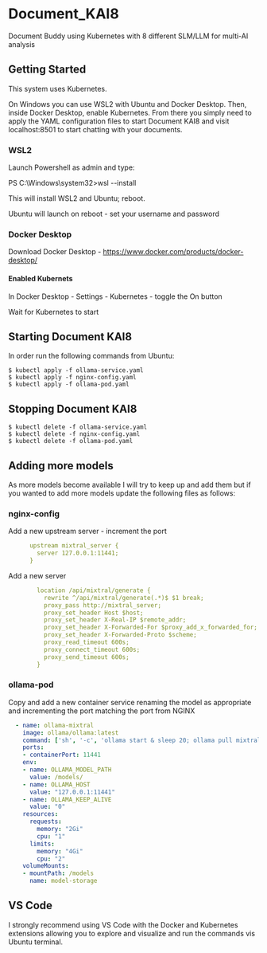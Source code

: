 # Document_KAI8
Document Buddy using Kubernetes with 8 different SLM/LLM for multi-AI analysis 

## Getting Started

This system uses Kubernetes.

On Windows you can use WSL2 with Ubuntu and Docker Desktop. Then, inside Docker Desktop, enable Kubernetes. From there you simply need to apply the YAML configuration files to start Document KAI8 and visit localhost:8501 to start chatting with your documents. 

### WSL2 
Launch Powershell as admin and type: 

PS C:\Windows\system32>wsl --install

This will install WSL2 and Ubuntu; reboot. 

Ubuntu will launch on reboot - set your username and password

### Docker Desktop 
Download Docker Desktop - https://www.docker.com/products/docker-desktop/

#### Enabled Kubernets
In Docker Desktop - Settings - Kubernetes - toggle the On button

Wait for Kubernetes to start

## Starting Document KAI8
In order run the following commands from Ubuntu: 

```console
$ kubectl apply -f ollama-service.yaml
$ kubectl apply -f nginx-config.yaml
$ kubectl apply -f ollama-pod.yaml
```

## Stopping Document KAI8 
```console
$ kubectl delete -f ollama-service.yaml
$ kubectl delete -f nginx-config.yaml
$ kubectl delete -f ollama-pod.yaml
```

## Adding more models 
As more models become available I will try to keep up and add them but if you wanted to add more models update the following files as follows: 

### nginx-config
Add a new upstream server - increment the port 

```yaml
      upstream mixtral_server {
        server 127.0.0.1:11441;
      }
```

Add a new server 

```yaml
        location /api/mixtral/generate {
          rewrite ^/api/mixtral/generate(.*)$ $1 break;
          proxy_pass http://mixtral_server;
          proxy_set_header Host $host;
          proxy_set_header X-Real-IP $remote_addr;
          proxy_set_header X-Forwarded-For $proxy_add_x_forwarded_for;
          proxy_set_header X-Forwarded-Proto $scheme;
          proxy_read_timeout 600s;
          proxy_connect_timeout 600s;
          proxy_send_timeout 600s;
        }
```

### ollama-pod
Copy and add a new container service renaming the model as appropriate and incrementing the port matching the port from NGINX 

```yaml
  - name: ollama-mixtral
    image: ollama/ollama:latest
    command: ['sh', '-c', 'ollama start & sleep 20; ollama pull mixtral && tail -f /dev/null']
    ports:
    - containerPort: 11441
    env:
    - name: OLLAMA_MODEL_PATH
      value: /models/
    - name: OLLAMA_HOST
      value: "127.0.0.1:11441"
    - name: OLLAMA_KEEP_ALIVE
      value: "0"      
    resources:
      requests:
        memory: "2Gi"
        cpu: "1"
      limits:
        memory: "4Gi"
        cpu: "2"
    volumeMounts:
    - mountPath: /models
      name: model-storage
```

## VS Code 
I strongly recommend using VS Code with the Docker and Kubernetes extensions allowing you to explore and visualize and run the commands vis Ubuntu terminal. 